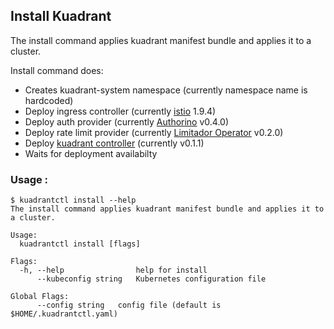 ## Install Kuadrant

The install command applies kuadrant manifest bundle and applies it to a cluster.

Install command does:

* Creates kuadrant-system namespace (currently namespace name is hardcoded)
* Deploy ingress controller (currently [istio](https://istio.io/) 1.9.4)
* Deploy auth provider (currently [Authorino](https://github.com/Kuadrant/authorino) v0.4.0)
* Deploy rate limit provider (currently [Limitador Operator](https://github.com/kuadrant/limitador-operator) v0.2.0)
* Deploy [kuadrant controller](https://github.com/Kuadrant/kuadrant-controller) (currently v0.1.1)
* Waits for deployment availabilty

### Usage :

```shell
$ kuadrantctl install --help
The install command applies kuadrant manifest bundle and applies it to a cluster.

Usage:
  kuadrantctl install [flags]

Flags:
  -h, --help                help for install
      --kubeconfig string   Kubernetes configuration file

Global Flags:
      --config string   config file (default is $HOME/.kuadrantctl.yaml)
```
